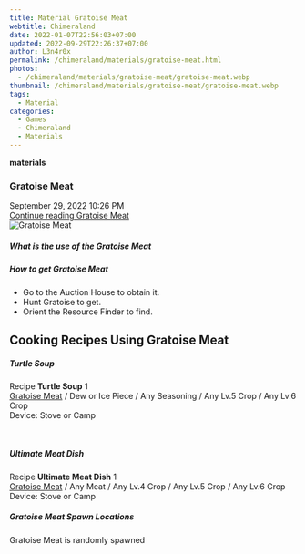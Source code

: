 ```yaml
---
title: Material Gratoise Meat
webtitle: Chimeraland
date: 2022-01-07T22:56:03+07:00
updated: 2022-09-29T22:26:37+07:00
author: L3n4r0x
permalink: /chimeraland/materials/gratoise-meat.html
photos:
  - /chimeraland/materials/gratoise-meat/gratoise-meat.webp
thumbnail: /chimeraland/materials/gratoise-meat/gratoise-meat.webp
tags:
  - Material
categories:
  - Games
  - Chimeraland
  - Materials
---
```


<section id="bootstrap-wrapper">
  <link
    rel="stylesheet"
    href="https://cdn.statically.io/gh/dimaslanjaka/Web-Manajemen/40ac3225/css/bootstrap-4.5-wrapper.css"
  />
  <div
    class="row g-0 border rounded overflow-hidden flex-md-row mb-4 shadow-sm position-relative"
  >
    <div class="col p-4 d-flex flex-column position-static">
      <strong class="d-inline-block mb-2 text-success">materials</strong>
      <h3 class="mb-0">Gratoise Meat</h3>
      <div class="mb-1 text-muted">September 29, 2022 10:26 PM</div>
      <a
        href="/chimeraland/materials/gratoise-meat.html"
        class="stretched-link d-none"
        >Continue reading Gratoise Meat</a
      >
    </div>
    <div class="col-auto d-none d-lg-block">
      <img
        src="/chimeraland/materials/gratoise-meat/gratoise-meat.webp"
        alt="Gratoise Meat"
      />
    </div>
  </div>
  <div class="row">
    <div class="col-lg-6 col-12 mb-2">
      <div class="card">
        <div class="card-body">
          <h5 class="card-title">What is the use of the Gratoise Meat</h5>
          <div class="card-text"><ul></ul></div>
        </div>
      </div>
    </div>
    <div class="col-lg-6 col-12 mb-2">
      <div class="card">
        <div class="card-body">
          <h5 class="card-title">How to get Gratoise Meat</h5>
          <div class="card-text">
            <ul>
              <li>Go to the Auction House to obtain it.</li>
              <li>Hunt Gratoise to get.</li>
              <li>Orient the Resource Finder to find.</li>
            </ul>
          </div>
        </div>
      </div>
    </div>
    <div class="col-12 mb-2">
      <h2 id="cookable">Cooking Recipes Using Gratoise Meat</h2>
      <div id="recipe-turtle-soup">
        <h5 id="item-turtle-soup">Turtle Soup</h5>
        <div class="mb-2">
          <p class="fs-5">
            Recipe <b>Turtle Soup</b> 1<br /><a
              class="text-decoration-none"
              href="/chimeraland/materials/gratoise-meat.html"
              >Gratoise Meat</a
            ><span> / </span>Dew or Ice Piece<span> / </span>Any Seasoning<span>
              / </span
            >Any Lv.5 Crop<span> / </span>Any Lv.6 Crop<br />Device: Stove or
            Camp
          </p>
        </div>
      </div>
      <br />
      <div id="recipe-ultimate-meat-dish">
        <h5 id="item-ultimate-meat-dish">Ultimate Meat Dish</h5>
        <div class="mb-2">
          <p class="fs-5">
            Recipe <b>Ultimate Meat Dish</b> 1<br /><a
              class="text-decoration-none"
              href="/chimeraland/materials/gratoise-meat.html"
              >Gratoise Meat</a
            ><span> / </span>Any Meat<span> / </span>Any Lv.4 Crop<span>
              / </span
            >Any Lv.5 Crop<span> / </span>Any Lv.6 Crop<br />Device: Stove or
            Camp
          </p>
        </div>
      </div>
    </div>
    <div class="col-12 mb-2">
      <h5>Gratoise Meat Spawn Locations</h5>
      <p>Gratoise Meat is randomly spawned</p>
    </div>
  </div>
</section>